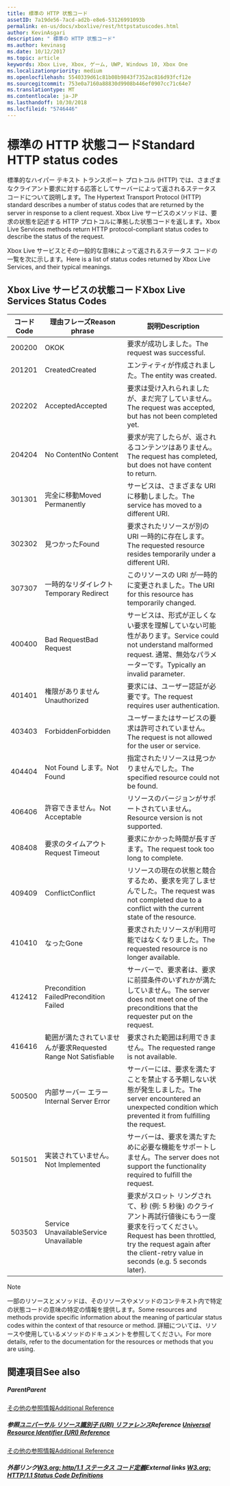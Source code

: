 ```yaml
---
title: 標準の HTTP 状態コード
assetID: 7a19de56-7acd-ad2b-e8e6-53126991093b
permalink: en-us/docs/xboxlive/rest/httpstatuscodes.html
author: KevinAsgari
description: " 標準の HTTP 状態コード"
ms.author: kevinasg
ms.date: 10/12/2017
ms.topic: article
keywords: Xbox Live, Xbox, ゲーム, UWP, Windows 10, Xbox One
ms.localizationpriority: medium
ms.openlocfilehash: 5540339d61c81b08b9843f7352ac816d93fcf12e
ms.sourcegitcommit: 753e0a7160a88830d9908b446ef0907cc71c64e7
ms.translationtype: MT
ms.contentlocale: ja-JP
ms.lasthandoff: 10/30/2018
ms.locfileid: "5746446"
---
```

# <a name="standard-http-status-codes"></a><span data-ttu-id="b2e65-104">標準の HTTP 状態コード</span><span class="sxs-lookup"><span data-stu-id="b2e65-104">Standard HTTP status codes</span></span>
 
<span data-ttu-id="b2e65-105">標準的なハイパー テキスト トランスポート プロトコル (HTTP) では、さまざまなクライアント要求に対する応答としてサーバーによって返されるステータス コードについて説明します。</span><span class="sxs-lookup"><span data-stu-id="b2e65-105">The Hypertext Transport Protocol (HTTP) standard describes a number of status codes that are returned by the server in response to a client request.</span></span> <span data-ttu-id="b2e65-106">Xbox Live サービスのメソッドは、要求の状態を記述する HTTP プロトコルに準拠した状態コードを返します。</span><span class="sxs-lookup"><span data-stu-id="b2e65-106">Xbox Live Services methods return HTTP protocol-compliant status codes to describe the status of the request.</span></span>
 
<span data-ttu-id="b2e65-107">Xbox Live サービスとその一般的な意味によって返されるステータス コードの一覧を次に示します。</span><span class="sxs-lookup"><span data-stu-id="b2e65-107">Here is a list of status codes returned by Xbox Live Services, and their typical meanings.</span></span>
 
<a id="ID4EAB"></a>

 
## <a name="xbox-live-services-status-codes"></a><span data-ttu-id="b2e65-108">Xbox Live サービスの状態コード</span><span class="sxs-lookup"><span data-stu-id="b2e65-108">Xbox Live Services Status Codes</span></span>
 
| <span data-ttu-id="b2e65-109">コード</span><span class="sxs-lookup"><span data-stu-id="b2e65-109">Code</span></span>| <span data-ttu-id="b2e65-110">理由フレーズ</span><span class="sxs-lookup"><span data-stu-id="b2e65-110">Reason phrase</span></span>| <span data-ttu-id="b2e65-111">説明</span><span class="sxs-lookup"><span data-stu-id="b2e65-111">Description</span></span>| 
| --- | --- | --- | 
| <span data-ttu-id="b2e65-112">200</span><span class="sxs-lookup"><span data-stu-id="b2e65-112">200</span></span>| <span data-ttu-id="b2e65-113">OK</span><span class="sxs-lookup"><span data-stu-id="b2e65-113">OK</span></span>| <span data-ttu-id="b2e65-114">要求が成功しました。</span><span class="sxs-lookup"><span data-stu-id="b2e65-114">The request was successful.</span></span>| 
| <span data-ttu-id="b2e65-115">201</span><span class="sxs-lookup"><span data-stu-id="b2e65-115">201</span></span>| <span data-ttu-id="b2e65-116">Created</span><span class="sxs-lookup"><span data-stu-id="b2e65-116">Created</span></span>| <span data-ttu-id="b2e65-117">エンティティが作成されました。</span><span class="sxs-lookup"><span data-stu-id="b2e65-117">The entity was created.</span></span>| 
| <span data-ttu-id="b2e65-118">202</span><span class="sxs-lookup"><span data-stu-id="b2e65-118">202</span></span>| <span data-ttu-id="b2e65-119">Accepted</span><span class="sxs-lookup"><span data-stu-id="b2e65-119">Accepted</span></span>| <span data-ttu-id="b2e65-120">要求は受け入れられましたが、まだ完了していません。</span><span class="sxs-lookup"><span data-stu-id="b2e65-120">The request was accepted, but has not been completed yet.</span></span>| 
| <span data-ttu-id="b2e65-121">204</span><span class="sxs-lookup"><span data-stu-id="b2e65-121">204</span></span>| <span data-ttu-id="b2e65-122">No Content</span><span class="sxs-lookup"><span data-stu-id="b2e65-122">No Content</span></span>| <span data-ttu-id="b2e65-123">要求が完了したらが、返されるコンテンツはありません。</span><span class="sxs-lookup"><span data-stu-id="b2e65-123">The request has completed, but does not have content to return.</span></span>| 
| <span data-ttu-id="b2e65-124">301</span><span class="sxs-lookup"><span data-stu-id="b2e65-124">301</span></span>| <span data-ttu-id="b2e65-125">完全に移動</span><span class="sxs-lookup"><span data-stu-id="b2e65-125">Moved Permanently</span></span>| <span data-ttu-id="b2e65-126">サービスは、さまざまな URI に移動しました。</span><span class="sxs-lookup"><span data-stu-id="b2e65-126">The service has moved to a different URI.</span></span>| 
| <span data-ttu-id="b2e65-127">302</span><span class="sxs-lookup"><span data-stu-id="b2e65-127">302</span></span>| <span data-ttu-id="b2e65-128">見つかった</span><span class="sxs-lookup"><span data-stu-id="b2e65-128">Found</span></span>| <span data-ttu-id="b2e65-129">要求されたリソースが別の URI 一時的に存在します。</span><span class="sxs-lookup"><span data-stu-id="b2e65-129">The requested resource resides temporarily under a different URI.</span></span>| 
| <span data-ttu-id="b2e65-130">307</span><span class="sxs-lookup"><span data-stu-id="b2e65-130">307</span></span>| <span data-ttu-id="b2e65-131">一時的なリダイレクト</span><span class="sxs-lookup"><span data-stu-id="b2e65-131">Temporary Redirect</span></span>| <span data-ttu-id="b2e65-132">このリソースの URI が一時的に変更されました。</span><span class="sxs-lookup"><span data-stu-id="b2e65-132">The URI for this resource has temporarily changed.</span></span>| 
| <span data-ttu-id="b2e65-133">400</span><span class="sxs-lookup"><span data-stu-id="b2e65-133">400</span></span>| <span data-ttu-id="b2e65-134">Bad Request</span><span class="sxs-lookup"><span data-stu-id="b2e65-134">Bad Request</span></span>| <span data-ttu-id="b2e65-135">サービスは、形式が正しくない要求を理解していない可能性があります。</span><span class="sxs-lookup"><span data-stu-id="b2e65-135">Service could not understand malformed request.</span></span> <span data-ttu-id="b2e65-136">通常、無効なパラメーターです。</span><span class="sxs-lookup"><span data-stu-id="b2e65-136">Typically an invalid parameter.</span></span>| 
| <span data-ttu-id="b2e65-137">401</span><span class="sxs-lookup"><span data-stu-id="b2e65-137">401</span></span>| <span data-ttu-id="b2e65-138">権限がありません</span><span class="sxs-lookup"><span data-stu-id="b2e65-138">Unauthorized</span></span>| <span data-ttu-id="b2e65-139">要求には、ユーザー認証が必要です。</span><span class="sxs-lookup"><span data-stu-id="b2e65-139">The request requires user authentication.</span></span>| 
| <span data-ttu-id="b2e65-140">403</span><span class="sxs-lookup"><span data-stu-id="b2e65-140">403</span></span>| <span data-ttu-id="b2e65-141">Forbidden</span><span class="sxs-lookup"><span data-stu-id="b2e65-141">Forbidden</span></span>| <span data-ttu-id="b2e65-142">ユーザーまたはサービスの要求は許可されていません。</span><span class="sxs-lookup"><span data-stu-id="b2e65-142">The request is not allowed for the user or service.</span></span>| 
| <span data-ttu-id="b2e65-143">404</span><span class="sxs-lookup"><span data-stu-id="b2e65-143">404</span></span>| <span data-ttu-id="b2e65-144">Not Found します。</span><span class="sxs-lookup"><span data-stu-id="b2e65-144">Not Found</span></span>| <span data-ttu-id="b2e65-145">指定されたリソースは見つかりませんでした。</span><span class="sxs-lookup"><span data-stu-id="b2e65-145">The specified resource could not be found.</span></span>| 
| <span data-ttu-id="b2e65-146">406</span><span class="sxs-lookup"><span data-stu-id="b2e65-146">406</span></span>| <span data-ttu-id="b2e65-147">許容できません。</span><span class="sxs-lookup"><span data-stu-id="b2e65-147">Not Acceptable</span></span>| <span data-ttu-id="b2e65-148">リソースのバージョンがサポートされていません。</span><span class="sxs-lookup"><span data-stu-id="b2e65-148">Resource version is not supported.</span></span>| 
| <span data-ttu-id="b2e65-149">408</span><span class="sxs-lookup"><span data-stu-id="b2e65-149">408</span></span>| <span data-ttu-id="b2e65-150">要求のタイムアウト</span><span class="sxs-lookup"><span data-stu-id="b2e65-150">Request Timeout</span></span>| <span data-ttu-id="b2e65-151">要求にかかった時間が長すぎます。</span><span class="sxs-lookup"><span data-stu-id="b2e65-151">The request took too long to complete.</span></span>| 
| <span data-ttu-id="b2e65-152">409</span><span class="sxs-lookup"><span data-stu-id="b2e65-152">409</span></span>| <span data-ttu-id="b2e65-153">Conflict</span><span class="sxs-lookup"><span data-stu-id="b2e65-153">Conflict</span></span>| <span data-ttu-id="b2e65-154">リソースの現在の状態と競合するため、要求を完了しませんでした。</span><span class="sxs-lookup"><span data-stu-id="b2e65-154">The request was not completed due to a conflict with the current state of the resource.</span></span>| 
| <span data-ttu-id="b2e65-155">410</span><span class="sxs-lookup"><span data-stu-id="b2e65-155">410</span></span>| <span data-ttu-id="b2e65-156">なった</span><span class="sxs-lookup"><span data-stu-id="b2e65-156">Gone</span></span>| <span data-ttu-id="b2e65-157">要求されたリソースが利用可能ではなくなりました。</span><span class="sxs-lookup"><span data-stu-id="b2e65-157">The requested resource is no longer available.</span></span>| 
| <span data-ttu-id="b2e65-158">412</span><span class="sxs-lookup"><span data-stu-id="b2e65-158">412</span></span>| <span data-ttu-id="b2e65-159">Precondition Failed</span><span class="sxs-lookup"><span data-stu-id="b2e65-159">Precondition Failed</span></span>| <span data-ttu-id="b2e65-160">サーバーで、要求者は、要求に前提条件のいずれかが満たしていません。</span><span class="sxs-lookup"><span data-stu-id="b2e65-160">The server does not meet one of the preconditions that the requester put on the request.</span></span>| 
| <span data-ttu-id="b2e65-161">416</span><span class="sxs-lookup"><span data-stu-id="b2e65-161">416</span></span>| <span data-ttu-id="b2e65-162">範囲が満たされていませんが要求</span><span class="sxs-lookup"><span data-stu-id="b2e65-162">Requested Range Not Satisfiable</span></span>| <span data-ttu-id="b2e65-163">要求された範囲は利用できません。</span><span class="sxs-lookup"><span data-stu-id="b2e65-163">The requested range is not available.</span></span>| 
| <span data-ttu-id="b2e65-164">500</span><span class="sxs-lookup"><span data-stu-id="b2e65-164">500</span></span>| <span data-ttu-id="b2e65-165">内部サーバー エラー</span><span class="sxs-lookup"><span data-stu-id="b2e65-165">Internal Server Error</span></span>| <span data-ttu-id="b2e65-166">サーバーには、要求を満たすことを禁止する予期しない状態が発生しました。</span><span class="sxs-lookup"><span data-stu-id="b2e65-166">The server encountered an unexpected condition which prevented it from fulfilling the request.</span></span>| 
| <span data-ttu-id="b2e65-167">501</span><span class="sxs-lookup"><span data-stu-id="b2e65-167">501</span></span>| <span data-ttu-id="b2e65-168">実装されていません。</span><span class="sxs-lookup"><span data-stu-id="b2e65-168">Not Implemented</span></span>| <span data-ttu-id="b2e65-169">サーバーは、要求を満たすために必要な機能をサポートしません。</span><span class="sxs-lookup"><span data-stu-id="b2e65-169">The server does not support the functionality required to fulfill the request.</span></span>| 
| <span data-ttu-id="b2e65-170">503</span><span class="sxs-lookup"><span data-stu-id="b2e65-170">503</span></span>| <span data-ttu-id="b2e65-171">Service Unavailable</span><span class="sxs-lookup"><span data-stu-id="b2e65-171">Service Unavailable</span></span>| <span data-ttu-id="b2e65-172">要求がスロット リングされて、秒 (例: 5 秒後) のクライアント再試行値後にもう一度要求を行ってください。</span><span class="sxs-lookup"><span data-stu-id="b2e65-172">Request has been throttled, try the request again after the client-retry value in seconds (e.g. 5 seconds later).</span></span>| 
 

> [!NOTE] 
> <span data-ttu-id="b2e65-173">一部のリソースとメソッドは、そのリソースやメソッドのコンテキスト内で特定の状態コードの意味の特定の情報を提供します。</span><span class="sxs-lookup"><span data-stu-id="b2e65-173">Some resources and methods provide specific information about the meaning of particular status codes within the context of that resource or method.</span></span> <span data-ttu-id="b2e65-174">詳細については、リソースや使用しているメソッドのドキュメントを参照してください。</span><span class="sxs-lookup"><span data-stu-id="b2e65-174">For more details, refer to the documentation for the resources or methods that you are using.</span></span> 

  
<a id="ID4E3BAC"></a>

 
## <a name="see-also"></a><span data-ttu-id="b2e65-175">関連項目</span><span class="sxs-lookup"><span data-stu-id="b2e65-175">See also</span></span>
 
<a id="ID4E5BAC"></a>

 
##### <a name="parent"></a><span data-ttu-id="b2e65-176">Parent</span><span class="sxs-lookup"><span data-stu-id="b2e65-176">Parent</span></span>  

[<span data-ttu-id="b2e65-177">その他の参照情報</span><span class="sxs-lookup"><span data-stu-id="b2e65-177">Additional Reference</span></span>](atoc-xboxlivews-reference-additional.md)

  
<a id="ID4EKCAC"></a>

 
##### <a name="reference--universal-resource-identifier-uri-referenceuriatoc-xboxlivews-reference-urismd"></a><span data-ttu-id="b2e65-178">参照[ユニバーサル リソース識別子 (URI) リファレンス](../uri/atoc-xboxlivews-reference-uris.md)</span><span class="sxs-lookup"><span data-stu-id="b2e65-178">Reference  [Universal Resource Identifier (URI) Reference](../uri/atoc-xboxlivews-reference-uris.md)</span></span>

 [<span data-ttu-id="b2e65-179">その他の参照情報</span><span class="sxs-lookup"><span data-stu-id="b2e65-179">Additional Reference</span></span>](atoc-xboxlivews-reference-additional.md)

  
<a id="ID4EZCAC"></a>

 
##### <a name="external-links--w3org-http11-status-code-definitionshttpwwww3orgprotocolsrfc2616rfc2616-sec10htmlsec10"></a><span data-ttu-id="b2e65-180">外部リンク[W3.org: http/1.1 ステータス コード定義](http://www.w3.org/Protocols/rfc2616/rfc2616-sec10.html#sec10)</span><span class="sxs-lookup"><span data-stu-id="b2e65-180">External links  [W3.org: HTTP/1.1 Status Code Definitions](http://www.w3.org/Protocols/rfc2616/rfc2616-sec10.html#sec10)</span></span>

   
